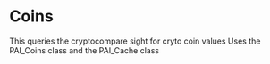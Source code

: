 # Coins

This queries the cryptocompare sight for cryto coin values
  Uses the PAI_Coins class and the PAI_Cache class

